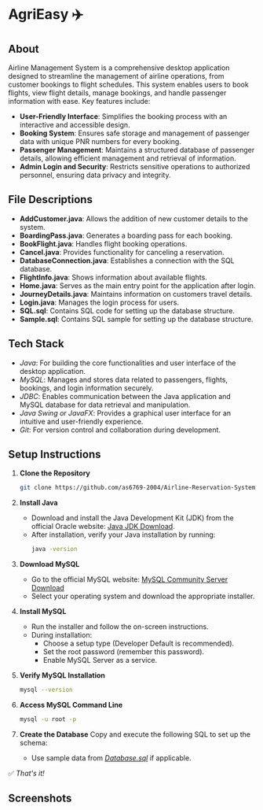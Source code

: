 # AgriEasy ✈️

## About
Airline Management System is a comprehensive desktop application designed to streamline the management of airline operations, from customer bookings to flight schedules. This system enables users to book flights, view flight details, manage bookings, and handle passenger information with ease. Key features include:
- **User-Friendly Interface**: Simplifies the booking process with an interactive and accessible design.
- **Booking System**: Ensures safe storage and management of passenger data with unique PNR numbers for every booking.
- **Passenger Management**: Maintains a structured database of passenger details, allowing efficient management and retrieval of information.
- **Admin Login and Security**: Restricts sensitive operations to authorized personnel, ensuring data privacy and integrity.

## File Descriptions
- **AddCustomer.java**: Allows the addition of new customer details to the system.
- **BoardingPass.java**: Generates a boarding pass for each booking.
- **BookFlight.java**: Handles flight booking operations.
- **Cancel.java**: Provides functionality for canceling a reservation.
- **DatabaseConnection.java**: Establishes a connection with the SQL database.
- **FlightInfo.java**: Shows information about available flights.
- **Home.java**: Serves as the main entry point for the application after login.
- **JourneyDetails.java**: Maintains information on customers travel details.
- **Login.java**: Manages the login process for users.
- **SQL.sql**: Contains SQL code for setting up the database structure.
- **Sample.sql**: Contains SQL sample for setting up the database structure.

## Tech Stack
- *Java*: For building the core functionalities and user interface of the desktop application.
- *MySQL*: Manages and stores data related to passengers, flights, bookings, and login information securely.
- *JDBC*: Enables communication between the Java application and MySQL database for data retrieval and manipulation.
- *Java Swing or JavaFX*: Provides a graphical user interface for an intuitive and user-friendly experience.
- *Git*: For version control and collaboration during development.

## Setup Instructions

1. **Clone the Repository**
   ```bash
   git clone https://github.com/as6769-2004/Airline-Reservation-System.git
   ```

2. **Install Java**
   - Download and install the Java Development Kit (JDK) from the official Oracle website: [Java JDK Download](https://www.oracle.com/java/technologies/javase-jdk11-downloads.html).
   - After installation, verify your Java installation by running:
     ```bash
     java -version
     ```

3. **Download MySQL**
   - Go to the official MySQL website: [MySQL Community Server Download](https://dev.mysql.com/downloads/installer/)
   - Select your operating system and download the appropriate installer.

4. **Install MySQL**
   - Run the installer and follow the on-screen instructions.
   - During installation:
     - Choose a setup type (Developer Default is recommended).
     - Set the root password (remember this password).
     - Enable MySQL Server as a service.

5. **Verify MySQL Installation**
   ```bash
   mysql --version
   ```

6. **Access MySQL Command Line**
   ```bash
   mysql -u root -p
   ```

7. **Create the Database**
   Copy and execute the following SQL to set up the schema:

   

   - Use sample data from *[Database.sql](https://github.com/as6769-2004/Airline-Reservation-System/blob/main/SQL_Updated.sql)* if applicable.

✅ *That's it!*

## Screenshots

<!-- Preserve your existing images here -->
